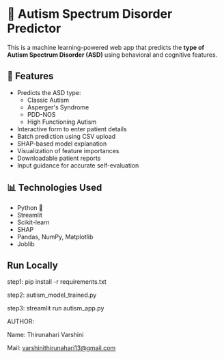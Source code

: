 # 🧠 Autism Spectrum Disorder Predictor

This is a machine learning-powered web app that predicts the **type of Autism Spectrum Disorder (ASD)** using behavioral and cognitive features.

## 🚀 Features

- Predicts the ASD type:
  - Classic Autism
  - Asperger's Syndrome
  - PDD-NOS
  - High Functioning Autism
- Interactive form to enter patient details
- Batch prediction using CSV upload
- SHAP-based model explanation
- Visualization of feature importances
- Downloadable patient reports
- Input guidance for accurate self-evaluation

## 📊 Technologies Used

- Python 🐍
- Streamlit
- Scikit-learn
- SHAP
- Pandas, NumPy, Matplotlib
- Joblib

## Run Locally

step1: pip install -r requirements.txt

step2: autism_model_trained.py

step3: streamlit run autism_app.py

AUTHOR:

Name: Thirunahari Varshini

Mail: varshinithirunahari13@gmail.com 

